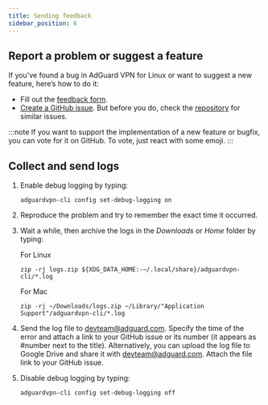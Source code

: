 ```yaml
---
title: Sending feedback
sidebar_position: 6
---
```


## Report a problem or suggest a feature

If you’ve found a bug in AdGuard VPN for Linux or want to suggest a new feature, here’s how to do it:

- Fill out the [feedback form](https://surveys.adguard.com/en/vpn_linux/form.html).
- [Create a GitHub issue](https://github.com/AdguardTeam/AdGuardVPNCLI/issues/new/choose). But before you do, check the [repository](https://github.com/AdguardTeam/AdGuardVPNCLI/issues?q=is%3Aissue) for similar issues.

:::note
If you want to support the implementation of a new feature or bugfix, you can vote for it on GitHub. To vote, just react with some emoji.
:::

## Collect and send logs

1. Enable debug logging by typing:

   `adguardvpn-cli config set-debug-logging on`

2. Reproduce the problem and try to remember the exact time it occurred.

3. Wait a while, then archive the logs in the _Downloads_ or _Home_ folder by typing:

   For Linux

   `zip -rj logs.zip ${XDG_DATA_HOME:-~/.local/share}/adguardvpn-cli/*.log`

   For Mac

   `zip -rj ~/Downloads/logs.zip ~/Library/"Application Support"/adguardvpn-cli/*.log`

4. Send the log file to devteam@adguard.com. Specify the time of the error and attach a link to your GitHub issue or its number (it appears as #number next to the title). Alternatively, you can upload the log file to Google Drive and share it with devteam@adguard.com. Attach the file link to your GitHub issue.

5. Disable debug logging by typing:

   `adguardvpn-cli config set-debug-logging off`
